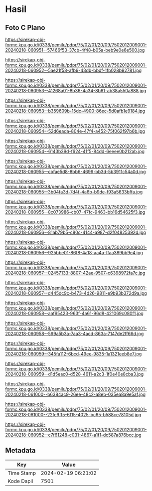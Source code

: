 # Hasil

## Foto C Plano

https://sirekap-obj-formc.kpu.go.id/0338/pemilu/pdpr/75/02/01/20/09/7502012009001-20240218-060951--57466f53-37cb-4f48-b05a-beb9e0e6e500.jpg

https://sirekap-obj-formc.kpu.go.id/0338/pemilu/pdpr/75/02/01/20/09/7502012009001-20240218-060952--5ae21f58-afb9-43db-bbdf-1fb028b92781.jpg

https://sirekap-obj-formc.kpu.go.id/0338/pemilu/pdpr/75/02/01/20/09/7502012009001-20240218-060953--41268a01-8b36-4a34-8b61-ab38a550a888.jpg

https://sirekap-obj-formc.kpu.go.id/0338/pemilu/pdpr/75/02/01/20/09/7502012009001-20240218-060953--b359609b-15dc-4900-86ec-5d0afb1e9184.jpg

https://sirekap-obj-formc.kpu.go.id/0338/pemilu/pdpr/75/02/01/20/09/7502012009001-20240218-060954--52d6eada-804e-47f4-a452-75f062f97b6b.jpg

https://sirekap-obj-formc.kpu.go.id/0338/pemilu/pdpr/75/02/01/20/09/7502012009001-20240218-060954--6143b39d-f624-41f5-84dd-6eeee0b212ab.jpg

https://sirekap-obj-formc.kpu.go.id/0338/pemilu/pdpr/75/02/01/20/09/7502012009001-20240218-060955--cbfae5d8-8bb6-4699-bb3d-5b3911c54a0d.jpg

https://sirekap-obj-formc.kpu.go.id/0338/pemilu/pdpr/75/02/01/20/09/7502012009001-20240218-060955--3b04fa3d-7d4f-4a6b-b9de-f93a5633bffa.jpg

https://sirekap-obj-formc.kpu.go.id/0338/pemilu/pdpr/75/02/01/20/09/7502012009001-20240218-060955--8c073986-cb07-47fc-9463-bb16d54625f3.jpg

https://sirekap-obj-formc.kpu.go.id/0338/pemilu/pdpr/75/02/01/20/09/7502012009001-20240218-060956--81ab79b5-c80c-4144-a987-d2f04825392d.jpg

https://sirekap-obj-formc.kpu.go.id/0338/pemilu/pdpr/75/02/01/20/09/7502012009001-20240218-060956--925bbe01-86f8-4a18-aa4a-ffaa389bb9e4.jpg

https://sirekap-obj-formc.kpu.go.id/0338/pemilu/pdpr/75/02/01/20/09/7502012009001-20240218-060957--02457133-8807-42ae-9507-c6398972fa7c.jpg

https://sirekap-obj-formc.kpu.go.id/0338/pemilu/pdpr/75/02/01/20/09/7502012009001-20240218-060957--d445dc9c-b473-4d26-9811-e9b93b372d9a.jpg

https://sirekap-obj-formc.kpu.go.id/0338/pemilu/pdpr/75/02/01/20/09/7502012009001-20240218-060958--aaf95423-963f-4a61-96d8-421069c080f1.jpg

https://sirekap-obj-formc.kpu.go.id/0338/pemilu/pdpr/75/02/01/20/09/7502012009001-20240218-060958--599a5b3a-7aa3-4acd-863a-7147de2ff66d.jpg

https://sirekap-obj-formc.kpu.go.id/0338/pemilu/pdpr/75/02/01/20/09/7502012009001-20240218-060959--345fa112-6bcd-49ee-9835-1a1321eeb8e7.jpg

https://sirekap-obj-formc.kpu.go.id/0338/pemilu/pdpr/75/02/01/20/09/7502012009001-20240218-060959--d1d5eac0-d528-4611-a2c3-1f0e40e8cba3.jpg

https://sirekap-obj-formc.kpu.go.id/0338/pemilu/pdpr/75/02/01/20/09/7502012009001-20240218-061000--b6384ac9-26ee-48c2-a8eb-035ea8a9e5af.jpg

https://sirekap-obj-formc.kpu.go.id/0338/pemilu/pdpr/75/02/01/20/09/7502012009001-20240218-061000--22fe9ff5-6f15-4025-bc65-b588ce78105d.jpg

https://sirekap-obj-formc.kpu.go.id/0338/pemilu/pdpr/75/02/01/20/09/7502012009001-20240218-060952--c7f61248-c031-4867-a1f1-dc587a876bcc.jpg


## Metadata

| Key        | Value               |
| ---------- | ------------------- |
| Time Stamp | 2024-02-19 06:21:02 |
| Kode Dapil | 7501                |



